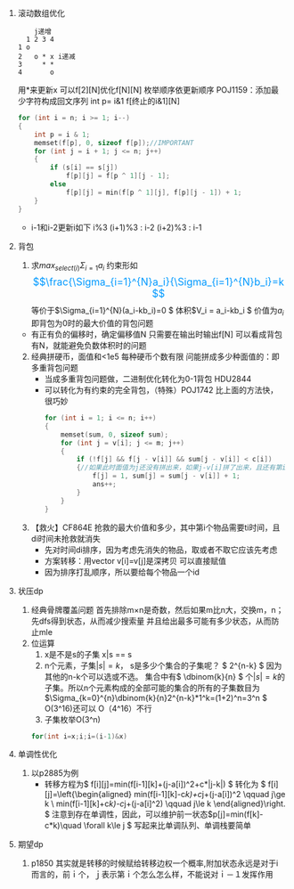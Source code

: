 1. 滚动数组优化
    ```
        j递增
      1 2 3 4
    1 o 
    2   o * x i递减
    3     * * 
    4       o
    ```
    用*来更新x 可以f[2][N]优化f[N][N]
    枚举顺序依更新顺序
    POJ1159：添加最少字符构成回文序列
    int p= i&1
    f[终止的i&1][N]
    ```cpp 
    for (int i = n; i >= 1; i--)
    {
        int p = i & 1;
        memset(f[p], 0, sizeof f[p]);//IMPORTANT
        for (int j = i + 1; j <= n; j++)
        {
            if (s[i] == s[j])
                f[p][j] = f[p ^ 1][j - 1];
            else
                f[p][j] = min(f[p ^ 1][j], f[p][j - 1]) + 1;
        }
    }
    ```
    * i-1和i-2更新i如下
    i%3 (i+1)%3 : i-2  (i+2)%3 : i-1

2. 背包
   1. 求$max_{select(i)} \Sigma_{i=1}a_i$
   约束形如<font color=#0099ff size = 4>$$\frac{\Sigma_{i=1}^{N}a_i}{\Sigma_{i=1}^{N}b_i}=k $$</font>等价于$\Sigma_{i=1}^{N}(a_i-kb_i)=0 $
   体积$V_i = a_i-kb_i $ 价值为$a_i$ 即背包为0时的最大价值的背包问题
    * 有正有负的偏移时，确定偏移值N 只需要在输出时输出f[N] 可以看成背包有N，就能避免负数体积时的问题   
   2. 经典拼硬币，面值和<1e5 每种硬币个数有限 问能拼成多少种面值的：即多重背包问题
      * 当成多重背包问题做，二进制优化转化为0-1背包 HDU2844 
      * 可以转化为有约束的完全背包，（特殊）POJ1742 比上面的方法快，很巧妙  
        ```cpp
        for (int i = 1; i <= n; i++)
        {
            memset(sum, 0, sizeof sum);
            for (int j = v[i]; j <= m; j++)
            {
                if (!f[j] && f[j - v[i]] && sum[j - v[i]] < c[i])
                {//如果此时面值为j还没有拼出来，如果j-v[i]拼了出来，且还有第i种硬币可以用，那么就用它 从而O（NM）时间复杂度解决了问题，比多重背包少了一层循环K
                    f[j] = 1, sum[j] = sum[j - v[i]] + 1;
                    ans++;
                }
            }
        }
        ``` 
    3. 【救火】CF864E 抢救的最大价值和多少，其中第i个物品需要ti时间，且di时间未抢救就消失
        * 先对时间di排序，因为考虑先消失的物品，取或者不取它应该先考虑
        * 方案转移：用vector v[i]=v[j]是深拷贝 可以直接赋值
        * 因为排序打乱顺序，所以要给每个物品一个id 
3. 状压dp
   1. 经典骨牌覆盖问题
   首先排除m×n是奇数，然后如果m比n大，交换m，n；
   先dfs得到状态，从而减少搜索量 并且给出最多可能有多少状态，从而防止mle
   2. 位运算
      1. x是不是s的子集  x|s == s
      2. n个元素，子集$|s|=k$， s是多少个集合的子集呢？ $ 2^{n-k} $ 因为其他的n-k个可以选或不选。 集合中有$ \dbinom{k}{n} $ 个$|s|=k$的子集。所以n个元素构成的全部可能的集合的所有的子集数目为$\Sigma_{k=0}^{n}\dbinom{k}{n}2^{n-k}*1^k=(1+2)^n=3^n $ 
      O(3^16)还可以 O（4^16）不行
      3. 子集枚举O(3^n)
      ```cpp
      for(int i=x;i;i=(i-1)&x)
      ```
4. 单调性优化
   1. 以p2885为例
      * 转移方程为$ f[i][j]=min(f[i-1][k]+(j-a[i])^2+c*|j-k|) $
        转化为
        $ f[i][j]=\left\{\begin{aligned} 
        min(f[i-1][k]-c*k)+c*j+(j-a[i])^2 \qquad j\ge k \\
        min(f[i-1][k]+c*k)-c*j+(j-a[i]^2) \qquad j\le k 
        \end{aligned}\right. $ 
        注意到存在单调性，因此，可以维护前一状态$p[j]=min(f[k]-c*k)\quad \forall k\le j  $ 写起来比单调队列、单调栈要简单
5. 期望dp
    1. p1850 其实就是转移的时候赋给转移边权一个概率,附加状态永远是对于i而言的，前ｉ个，ｊ表示第ｉ个怎么怎么样，不能说对ｉ－１发挥作用
    　　